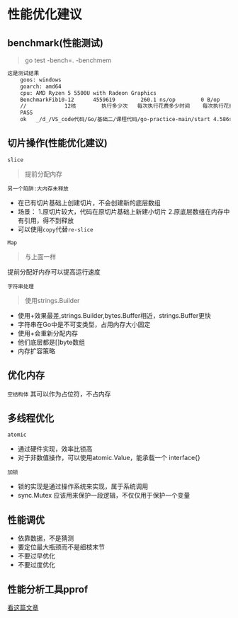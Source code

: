 # 性能优化建议

## benchmark(性能测试)

> go test -bench=. -benchmem

```txt
这是测试结果
    goos: windows
    goarch: amd64
    cpu: AMD Ryzen 5 5500U with Radeon Graphics         
    BenchmarkFib10-12      4559619        260.1 ns/op        0 B/op        0 allocs/op
    //            12核        执行多少次   每次执行花费多少时间    每次执行花费多少空间    每次执行申请多少空间
    PASS
    ok   _/d_/VS_code代码/Go/基础二/课程代码/go-practice-main/start 4.586s

```

## 切片操作(性能优化建议)

`slice`

 > 提前分配内存

`另一个陷阱:大内存未释放`

- 在已有切片基础上创建切片，不会创建新的底层数组
- 场景：
    1.原切片较大，代码在原切片基础上新建小切片
    2.原底层数组在内存中有引用，得不到释放
- 可以使用`copy`代替`re-slice`

`Map`

> 与上面一样

提前分配好内存可以提高运行速度

`字符串处理`

 > 使用strings.Builder

- 使用+效果最差,strings.Builder,bytes.Buffer相近，strings.Buffer更快
- 字符串在Go中是不可变类型，占用内存大小固定
- 使用+会重新分配内存
- 他们底层都是[]byte数组
- 内存扩容策略

## 优化内存

`空结构体`
其可以作为占位符，不占内存

## 多线程优化

`atomic`

- 通过硬件实现，效率比锁高
- 对于非数值操作，可以使用atomic.Value，能承载一个 interface{}

`加锁`

- 锁的实现是通过操作系统来实现，属于系统调用
- sync.Mutex 应该用来保护一段逻辑，不仅仅用于保护一个变量

## 性能调优

- 依靠数据，不是猜测
- 要定位最大瓶颈而不是细枝末节
- 不要过早优化
- 不要过度优化

## 性能分析工具pprof

[看这篇文章](https://blog.wolfogre.com/posts/go-ppof-practice/)

